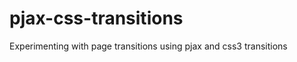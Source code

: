 pjax-css-transitions
====================

Experimenting with page transitions using pjax and css3 transitions
